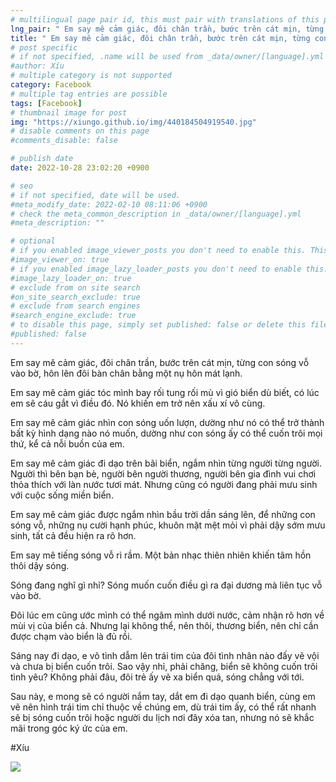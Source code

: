 ```yaml
---
# multilingual page pair id, this must pair with translations of this page. (This name must be unique)
lng_pair: " Em say mê cảm giác, đôi chân trần, bước trên cát mịn, từng con sóng vỗ vào bờ, hôn lên đôi bàn chân bằng một nụ hôn mát lạnh "
title: " Em say mê cảm giác, đôi chân trần, bước trên cát mịn, từng con sóng vỗ vào bờ, hôn lên đôi bàn chân bằng một nụ hôn mát lạnh "
# post specific
# if not specified, .name will be used from _data/owner/[language].yml
#author: Xíu
# multiple category is not supported
category: Facebook
# multiple tag entries are possible
tags: [Facebook]
# thumbnail image for post
img: "https://xiungo.github.io/img/440184504919540.jpg"
# disable comments on this page
#comments_disable: false

# publish date
date: 2022-10-28 23:02:20 +0900

# seo
# if not specified, date will be used.
#meta_modify_date: 2022-02-10 08:11:06 +0900
# check the meta_common_description in _data/owner/[language].yml
#meta_description: ""

# optional
# if you enabled image_viewer_posts you don't need to enable this. This is only if image_viewer_posts = false
#image_viewer_on: true
# if you enabled image_lazy_loader_posts you don't need to enable this. This is only if image_lazy_loader_posts = false
#image_lazy_loader_on: true
# exclude from on site search
#on_site_search_exclude: true
# exclude from search engines
#search_engine_exclude: true
# to disable this page, simply set published: false or delete this file
#published: false
---
```


<!-- outline-start -->

Em say mê cảm giác, đôi chân trần, bước trên cát mịn, từng con sóng vỗ vào bờ, hôn lên đôi bàn chân bằng một nụ hôn mát lạnh.

Em say mê cảm giác tóc mình bay rối tung rối mù vì gió biển dù biết, có lúc em sẽ cáu gắt vì điều đó. Nó khiến em trở nên xấu xí vô cùng.

Em say mê cảm giác nhìn con sóng uốn lượn, dường như nó có thể trở thành bất kỳ hình dạng nào nó muốn, dường như con sóng ấy có thể cuốn trôi mọi thứ, kể cả nỗi buồn của em.

Em say mê cảm giác đi dạo trên bãi biển, ngắm nhìn từng người từng người. Người thì bên bạn bè, người bên người thương, người bên gia đình vui chơi thỏa thích với làn nước tươi mát. Nhưng cũng có người đang phải mưu sinh với cuộc sống miền biển.

Em say mê cảm giác được ngắm nhìn bầu trời dần sáng lên, để những con sóng vỗ, những nụ cười hạnh phúc, khuôn mặt mệt mỏi vì phải dậy sớm mưu sinh, tất cả đều hiện ra rõ hơn.

Em say mê tiếng sóng vỗ rì rầm. Một bản nhạc thiên nhiên khiến tâm hồn thôi dậy sóng.

Sóng đang nghĩ gì nhỉ? Sóng muốn cuốn điều gì ra đại dương mà liên tục vỗ vào bờ.

Đôi lúc em cũng ước mình có thể ngâm mình dưới nước, cảm nhận rõ hơn về mùi vị của biển cả. Nhưng lại không thể, nên thôi, thương biển, nên chỉ cần được chạm vào biển là đủ rồi.

Sáng nay đi dạo, e vô tình dẫm lên trái tim của đôi tình nhân nào đấy vẽ vội và chưa bị biển cuốn trôi. Sao vậy nhỉ, phải chăng, biển sẽ không cuốn trôi tình yêu? Không phải đâu, đôi trẻ ấy vẽ xa biển quá, sóng chẳng với tới.

Sau này, e mong sẽ có người nắm tay, dắt em đi dạo quanh biển, cùng em vẽ nên hình trái tim chỉ thuộc về chúng em, dù trái tim ấy, có thể rất nhanh sẽ bị sóng cuốn trôi hoặc người du lịch nơi đây xóa tan, nhưng nó sẽ khắc mãi trong góc ký ức của em.

#Xíu

<!-- outline-end -->

<img src= "https://xiungo.github.io/img/440184504919540.jpg">
